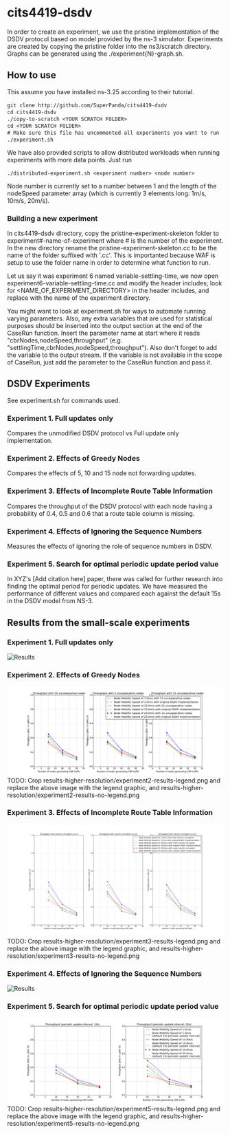 # cits4419-dsdv
In order to create an experiment, we use the pristine implementation of the DSDV protocol based on model provided by the ns-3 simulator. Experiments are created by copying the pristine folder into the ns3/scratch directory. Graphs can be generated using the ./experiment{N}-graph.sh.

## How to use
This assume you have installed ns-3.25 according to their tutorial.
```
git clone http://github.com/SuperPanda/cits4419-dsdv
cd cits4419-dsdv
./copy-to-scratch <YOUR SCRATCH FOLDER>
cd <YOUR SCRATCH FOLDER>
# Make sure this file has uncommented all experiments you want to run
./experiment.sh
```

We have also provided scripts to allow distributed workloads when running experiments with more data points. Just run 
```
./distributed-experiment.sh <experiment number> <node number>
```
Node number is currently set to a number between 1 and the length of the nodeSpeed parameter array (which is currently 3 elements long: 1m/s, 10m/s, 20m/s).

### Building a new experiment
In cits4419-dsdv directory, copy the pristine-experiment-skeleton folder to experiment#-name-of-experiment where # is the number of the experiment. In the new directory rename the pristine-experiment-skeleton.cc to be the name of the folder suffixed with '.cc'. This is importanted because WAF is setup to use the folder name in order to determine what function to run.

Let us say it was experiment 6 named variable-settling-time, we now open experiment6-variable-settling-time.cc and modify the header includes; look for <NAME_OF_EXPERIMENT_DIRECTORY> in the header includes, and replace with the name of the experiment directory.

You might want to look at experiment.sh for ways to automate running varying parameters. Also, any extra variables that are used for statistical purposes should be inserted into the output section at the end of the CaseRun function. Insert the parameter name at start where it reads "cbrNodes,nodeSpeed,throughput" (e.g. "settlingTime,cbrNodes,nodeSpeed,throughput"). Also don't forget to add the variable to the output stream. If the variable is not available in the scope of CaseRun, just add the parameter to the CaseRun function and pass it.

## DSDV Experiments
See experiment.sh for commands used.
### Experiment 1. Full updates only
Compares the unmodified DSDV protocol vs Full update only implementation.
### Experiment 2. Effects of Greedy Nodes
Compares the effects of 5, 10 and 15 node not forwarding updates.
### Experiment 3. Effects of Incomplete Route Table Information
Compares the throughput of the DSDV protocol with each node having a probability of 0.4, 0.5 and 0.6 that a route table column is missing.
### Experiment 4. Effects of Ignoring the Sequence Numbers
Measures the effects of ignoring the role of sequence numbers in DSDV.
### Experiment 5. Search for optimal periodic update period value
In XYZ's [Add citation here] paper, there was called for further research into finding the optimal period for periodic updates. We have measured the performance of different values and compared each against the default 15s in the DSDV model from NS-3.

## Results from the small-scale experiments
### Experiment 1. Full updates only
![Results](https://github.com/SuperPanda/cits4419-dsdv/blob/master/results-higher-resolution/experiment1-results.png?raw=true)
### Experiment 2. Effects of Greedy Nodes
![Results](https://github.com/SuperPanda/cits4419-dsdv/blob/master/results/experiment2-results.png?raw=true)
TODO: Crop results-higher-resolution/experiment2-results-legend.png and replace the above image with the legend graphic, and results-higher-resolution/experiment2-results-no-legend.png
### Experiment 3. Effects of Incomplete Route Table Information
![Results](https://github.com/SuperPanda/cits4419-dsdv/blob/master/results/experiment3-results.png?raw=true)
TODO: Crop results-higher-resolution/experiment3-results-legend.png and replace the above image with the legend graphic, and results-higher-resolution/experiment3-results-no-legend.png
### Experiment 4. Effects of Ignoring the Sequence Numbers
![Results](https://github.com/SuperPanda/cits4419-dsdv/blob/master/results-higher-resolution/experiment4-results.png?raw=true)
### Experiment 5. Search for optimal periodic update period value
![Results](https://github.com/SuperPanda/cits4419-dsdv/blob/master/results/experiment5-results.png?raw=true)
TODO: Crop results-higher-resolution/experiment5-results-legend.png and replace the above image with the legend graphic, and results-higher-resolution/experiment5-results-no-legend.png
